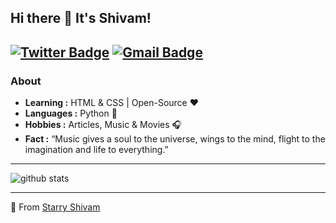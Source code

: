 ## Hi there 👋 It's Shivam!
[![Twitter Badge](https://img.shields.io/badge/-starry_shivam-1ca0f1?style=flat-square&logo=twitter&logoColor=white&link=https://twitter.com/starry_shivam)](https://twitter.com/starry_shivam)  [![Gmail Badge](https://img.shields.io/badge/-starry369126@outlook.com-c14438?style=flat-square&logo=Gmail&logoColor=white&link=mailto:starry369126@outlook.com)](mailto:starry369126@outlook.com)
---------------------------------------------------------------------------------------------------------------------------------------------------------------------------------
### About

-  **Learning :** HTML & CSS | Open-Source :heart:	
-  **Languages :** Python 🐍
-  **Hobbies :** Articles, Music & Movies :headphones:
-  **Fact :** “Music gives a soul to the universe, wings to the mind, flight to the imagination
and life to everything.”

---------------------------------------------------------------------------------------------------------------------------------------------------------------------------------

![github stats](https://github-readme-stats.vercel.app/api?username=starry69&show_icons=true)

---------------------------------------------------------------------------------------------------------------------------------------------------------------------------------


🌟 From [Starry Shivam](https://github.com/starry69)

